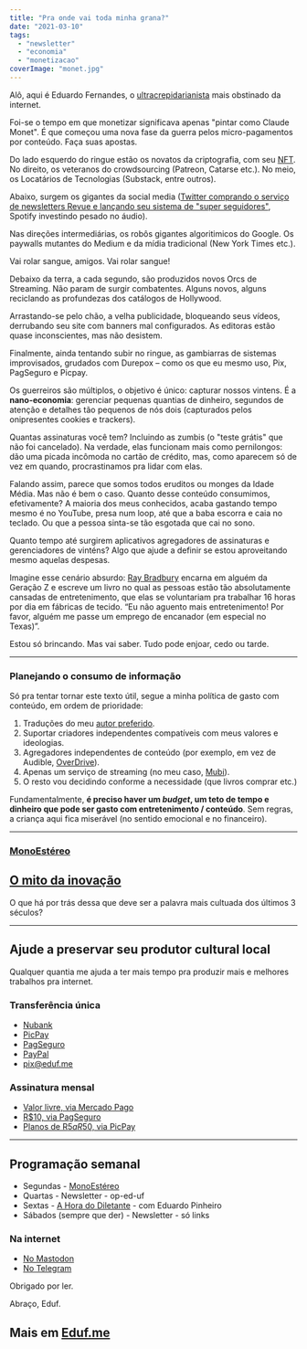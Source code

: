 ```yaml
---
title: "Pra onde vai toda minha grana?"
date: "2021-03-10"
tags: 
  - "newsletter"
  - "economia"
  - "monetizacao"
coverImage: "monet.jpg"
---
```


Alô, aqui é Eduardo Fernandes, o [ultracrepidarianista](https://www.thefreedictionary.com/ultracrepidarianism) mais obstinado da internet.

Foi-se o tempo em que monetizar significava apenas "pintar como Claude Monet". É que começou uma nova fase da guerra pelos micro-pagamentos por conteúdo. Faça suas apostas.

Do lado esquerdo do ringue estão os novatos da criptografia, com seu [NFT](https://creatoreconomy.so/p/guide-to-nfts-for-creators). No direito, os veteranos do crowdsourcing (Patreon, Catarse etc.). No meio, os Locatários de Tecnologias (Substack, entre outros).

Abaixo, surgem os gigantes da social media ([Twitter comprando o serviço de newsletters Revue e lançando seu sistema de "super seguidores"](https://www.theverge.com/22319527/twitter-kayvon-beykpour-interview-consumer-product-decoder), Spotify investindo pesado no áudio).

Nas direções intermediárias, os robôs gigantes algoritimicos do Google. Os paywalls mutantes do Medium e da mídia tradicional (New York Times etc.).

Vai rolar sangue, amigos. Vai rolar sangue!

Debaixo da terra, a cada segundo, são produzidos novos Orcs de Streaming. Não param de surgir combatentes. Alguns novos, alguns reciclando as profundezas dos catálogos de Hollywood.

Arrastando-se pelo chão, a velha publicidade, bloqueando seus vídeos, derrubando seu site com banners mal configurados. As editoras estão quase inconscientes, mas não desistem.

Finalmente, ainda tentando subir no ringue, as gambiarras de sistemas improvisados, grudados com Durepox – como os que eu mesmo uso, Pix, PagSeguro e Picpay.

Os guerreiros são múltiplos, o objetivo é único: capturar nossos vintens. É a **nano-economia**: gerenciar pequenas quantias de dinheiro, segundos de atenção e detalhes tão pequenos de nós dois (capturados pelos onipresentes cookies e trackers).

Quantas assinaturas você tem? Incluindo as zumbis (o "teste grátis" que não foi cancelado). Na verdade, elas funcionam mais como pernilongos: dão uma picada incômoda no cartão de crédito, mas, como aparecem só de vez em quando, procrastinamos pra lidar com elas.

Falando assim, parece que somos todos eruditos ou monges da Idade Média. Mas não é bem o caso. Quanto desse conteúdo consumimos, efetivamente? A maioria dos meus conhecidos, acaba gastando tempo mesmo é no YouTube, presa num loop, até que a baba escorra e caia no teclado. Ou que a pessoa sinta-se tão esgotada que cai no sono.

Quanto tempo até surgirem aplicativos agregadores de assinaturas e gerenciadores de vinténs? Algo que ajude a definir se estou aproveitando mesmo aquelas despesas.

Imagine esse cenário absurdo: [Ray Bradbury](https://en.wikipedia.org/wiki/Ray_Bradbury) encarna em alguém da Geração Z e escreve um livro no qual as pessoas estão tão absolutamente cansadas de entretenimento, que elas se voluntariam pra trabalhar 16 horas por dia em fábricas de tecido. “Eu não aguento mais entretenimento! Por favor, alguém me passe um emprego de encanador (em especial no Texas)”.

Estou só brincando. Mas vai saber. Tudo pode enjoar, cedo ou tarde.

* * *

### Planejando o consumo de informação

Só pra tentar tornar este texto útil, segue a minha política de gasto com conteúdo, em ordem de prioridade:

1. Traduções do meu [autor preferido](https://84000.co/).
2. Suportar criadores independentes compatíveis com meus valores e ideologias.
3. Agregadores independentes de conteúdo (por exemplo, em vez de Audible, [OverDrive](https://www.overdrive.com/)).
4. Apenas um serviço de streaming (no meu caso, [Mubi](https://mubi.com)).
5. O resto vou decidindo conforme a necessidade (que livros comprar etc.)

Fundamentalmente, **é preciso haver um _budget_, um teto de tempo e dinheiro que pode ser gasto com entretenimento / conteúdo**. Sem regras, a criança aqui fica miserável (no sentido emocional e no financeiro).

* * *

### [**MonoEstéreo**](https://eduf.me/tag/a-hora-do-diletante/)

## [**O mito da inovação**](https://eduf.me/o-mito-da-inovacao/)

O que há por trás dessa que deve ser a palavra mais cultuada dos últimos 3 séculos?

* * *

## **Ajude a preservar seu produtor cultural local**

Qualquer quantia me ajuda a ter mais tempo pra produzir mais e melhores trabalhos pra internet.

### **Transferência única**

- [Nubank](https://eduf.us5.list-manage.com/track/click?u=54a934b9aa7d008b9bb575d47&id=e879d8b961&e=85ed5a88c6)
- [PicPay](https://eduf.us5.list-manage.com/track/click?u=54a934b9aa7d008b9bb575d47&id=0d81ec46c6&e=85ed5a88c6)
- [PagSeguro](https://eduf.us5.list-manage.com/track/click?u=54a934b9aa7d008b9bb575d47&id=e80e4ef0f6&e=85ed5a88c6)
- [PayPal](https://eduf.us5.list-manage.com/track/click?u=54a934b9aa7d008b9bb575d47&id=a9b758a8f3&e=85ed5a88c6)
- [pix@eduf.me](mailto:pix@eduf.me)

### **Assinatura mensal**

- [Valor livre, via Mercado Pago](https://eduf.us5.list-manage.com/track/click?u=54a934b9aa7d008b9bb575d47&id=97a43948c4&e=85ed5a88c6)
- [R$10, via PagSeguro](https://eduf.us5.list-manage.com/track/click?u=54a934b9aa7d008b9bb575d47&id=94de3fdb2d&e=85ed5a88c6)
- [Planos de R$5 a R$50, via PicPay](https://eduf.us5.list-manage.com/track/click?u=54a934b9aa7d008b9bb575d47&id=977e915c36&e=85ed5a88c6)

* * *

## Programação semanal

- Segundas - [MonoEstéreo](https://eduf.me/tag/MonoEstéreo/)
- Quartas - Newsletter - op-ed-uf
- Sextas - [A Hora do Diletante](https://eduf.me/tag/a-hora-do-diletante/) - com Eduardo Pinheiro
- Sábados (sempre que der) - Newsletter - só links

### Na internet

- [No Mastodon](https://mastodon.social/@eduf)
- [No Telegram](https://t.me/edufme)

Obrigado por ler.

Abraço, Eduf.

## Mais em [Eduf.me](https://eduf.me)
